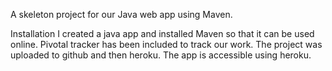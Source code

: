 A skeleton project for our Java web app using Maven. 

Installation 
I created a java app and installed Maven so that it can be used online. Pivotal tracker has been included to track our work. The project was uploaded to github and then heroku. The app is accessible using heroku. 

